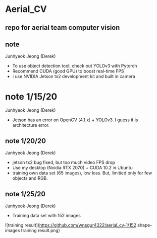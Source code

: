 # Aerial_CV

## repo for aerial team computer vision

## note
Junhyeok Jeong (Derek)
- To use object detection tool, check out YOLOv3 with Pytorch
- Recommend CUDA (good GPU) to boost real-time FPS
- I use NVIDIA Jetson tx2 development kit and built in camera

# note 1/15/20
Junhyeok Jeong (Derek)
- Jetson has an error on OpenCV (4.1.x) + YOLOv3. I guess it is architecture error.

## note 1/20/20
Junhyeok Jeong (Derek)
- jetson tx2 bug fixed, but too much video FPS drop
- Use my desktop (Nvidia RTX 2070) + CUDA 10.2 in Ubuntu
- training own data set (65 images), low loss. But, limitied only for few objects and RGB.

## note 1/25/20
Junhyeok Jeong (Derek)
- Training data set with 152 images

![training result](https://github.com/wnsgur4322/aerial_cv-1/152 shape-images training result.png)
